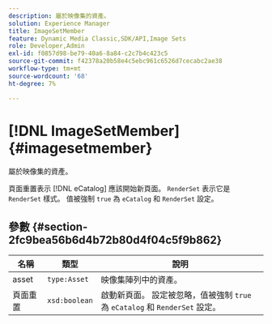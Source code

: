 ```yaml
---
description: 屬於映像集的資產。
solution: Experience Manager
title: ImageSetMember
feature: Dynamic Media Classic,SDK/API,Image Sets
role: Developer,Admin
exl-id: f0857d98-be79-40a6-8a84-c2c7b4c423c5
source-git-commit: f42378a20b58e4c5ebc961c6526d7cecabc2ae38
workflow-type: tm+mt
source-wordcount: '68'
ht-degree: 7%

---
```


# [!DNL ImageSetMember]{#imagesetmember}

屬於映像集的資產。

頁面重置表示 [!DNL eCatalog] 應該開始新頁面。 `RenderSet` 表示它是 `RenderSet` 樣式。 值被強制 `true` 為 `eCatalog` 和 `RenderSet` 設定。

## 參數 {#section-2fc9bea56b6d4b72b80d4f04c5f9b862}

| 名稱 | 類型 | 說明 |
|---|---|---|
| asset | `type:Asset` | 映像集陣列中的資產。 |
| 頁面重置 | `xsd:boolean` | 啟動新頁面。 設定被忽略，值被強制 `true` 為 `eCatalog` 和 `RenderSet` 設定。 |

